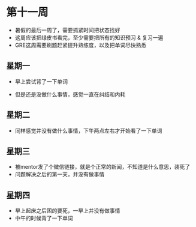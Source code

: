 # 第十一周

- 暑假的最后一周了，需要抓紧时间把状态找好
- 这周应该把绿皮书看完，至少需要把所有的知识预习 & 复习一遍
- GRE这周需要刷题赶紧提升熟练度，以及把单词尽快熟悉

## 星期一

- 早上尝试背了一下单词

- 但是还是没做什么事情，感觉一直在纠结和内耗

## 星期二

- 同样感觉并没有做什么事情，下午两点左右才开始看了一下单词

## 星期三

- 被mentor发了个微信链接，就是个正常的新闻，不知道是什么意思，装死了
- 问题解决之后的第一天，并没有做事情

## 星期四

- 早上起床之后困的要死，一早上并没有做事情
- 中午的时候背了一下单词
